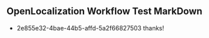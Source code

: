 ## OpenLocalization Workflow Test MarkDown
* 2e855e32-4bae-44b5-affd-5a2f66827503 
thanks!<!--HONumber=Feb16_HO4-->
